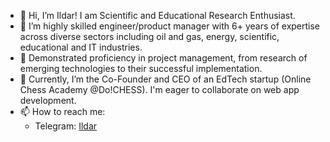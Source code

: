 - 👋 Hi, I’m Ildar!  I am Scientific and Educational Research Enthusiast.
- 👀 I’m  highly skilled engineer/product manager with 6+ years of expertise across diverse sectors including oil and gas, energy, scientific, educational and IT industries.
- 🌱  Demonstrated proficiency in project management, from research of emerging technologies to their successful implementation.
- 💞️  Currently, I’m the Co-Founder and CEO of an EdTech startup (Online Chess Academy @Do!CHESS). I'm eager to collaborate on web app development.
- 📫 How to reach me:
  - Telegram: [Ildar](https://t.me/Ildar_Bazyrov)
